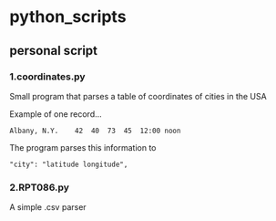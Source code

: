 # python_scripts

## personal script

### 1.coordinates.py
Small program that parses a table of coordinates of cities in the USA

Example of one record...
```
Albany, N.Y.	42	40	73	45	12:00 noon
```
The program parses this information to 
```
"city": "latitude longitude",
```

### 2.RPT086.py
A simple .csv parser
